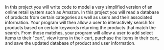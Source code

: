 In this project you will write code to model a very simplified version of an online retail system such as Amazon. In this project you will read a database of products from certain categories as well as users and their associated information. Your program will then allow a user to interactively search for products based on certain keywords returning the products that match the search. From those matches, your program will allow a user to add select items to their "cart", view items in their cart, purchase the items in their cart, and save the updated database of product and user information.
